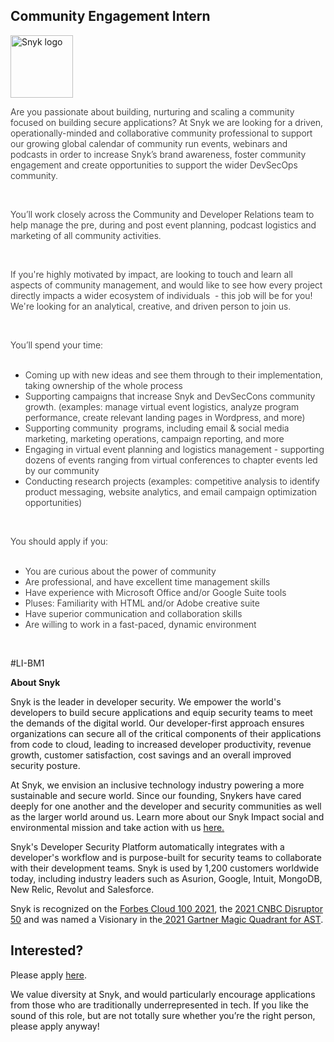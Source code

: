 Community Engagement Intern
---

<img src="https://res.cloudinary.com/snyk/image/upload/v1537345894/press-kit/brand/logo-black.png" width="100" alt="Snyk logo" />

<p><span style="font-weight: 300;">Are you passionate about building, nurturing and scaling a community focused on building secure applications? At Snyk we are looking for a driven, operationally-minded and collaborative community professional to support our growing global calendar of community run events, webinars and podcasts in order to increase Snyk’s brand awareness, foster community engagement and create opportunities to support the wider DevSecOps community.</span></p>
<p><span style="font-weight: 300;">&nbsp;</span></p>
<p><span style="font-weight: 300;">You’ll work closely across the Community and Developer Relations team to help manage the pre, during and post event planning, podcast logistics and marketing of all community activities.&nbsp;&nbsp;</span></p>
<p>&nbsp;</p>
<p><span style="font-weight: 300;">If you're highly motivated by impact, are looking to touch and learn all aspects of community management, and would like to see how every project directly impacts a wider ecosystem of individuals&nbsp; - this job will be for you! We're looking for an analytical, creative, and driven person to join us.</span></p>
<p>&nbsp;</p>
<p><span style="font-weight: 300;">You’ll spend your time:</span><span style="font-weight: 300;"><br><br></span></p>
<ul>
<li style="font-weight: 300;"><span style="font-weight: 300;">Coming up with new ideas and see them through to their implementation, taking ownership of the whole process</span></li>
<li style="font-weight: 300;"><span style="font-weight: 300;">Supporting campaigns that increase Snyk and DevSecCons community growth. (examples: manage virtual event logistics, analyze program performance, create relevant landing pages in Wordpress, and more)&nbsp;</span></li>
<li style="font-weight: 300;"><span style="font-weight: 300;">Supporting community&nbsp; programs, including email &amp; social media marketing, marketing operations, campaign reporting, and more</span></li>
<li style="font-weight: 300;"><span style="font-weight: 300;">Engaging in virtual event planning and logistics management - supporting dozens of events ranging from virtual conferences to chapter events led by our community</span></li>
<li style="font-weight: 300;"><span style="font-weight: 300;">Conducting research projects (examples: competitive analysis to identify product messaging, website analytics, and email campaign optimization opportunities)&nbsp;</span></li>
</ul>
<p>&nbsp;</p>
<p><span style="font-weight: 300;">You should apply if you:</span><span style="font-weight: 300;"><br><br></span></p>
<ul>
<li style="font-weight: 300;"><span style="font-weight: 300;">You are curious about the power of community</span></li>
<li style="font-weight: 300;"><span style="font-weight: 300;">Are professional, and have excellent time management skills</span></li>
<li style="font-weight: 300;"><span style="font-weight: 300;">Have experience with Microsoft Office and/or Google Suite tools&nbsp;</span></li>
<li style="font-weight: 300;"><span style="font-weight: 300;">Pluses: Familiarity with HTML and/or Adobe creative suite</span></li>
<li style="font-weight: 300;"><span style="font-weight: 300;">Have superior communication and collaboration skills</span></li>
<li style="font-weight: 300;"><span style="font-weight: 300;">Are willing to work in a fast-paced, dynamic environment</span></li>
</ul>
<p>&nbsp;</p>
<p><span style="font-weight: 300;"><span style="font-weight: 400;">#LI-BM1</span></span></p><div class="content-conclusion"><p><strong>About Snyk</strong></p>
<p><span style="font-weight: 400;">Snyk is the leader in developer security. We empower the world's developers to build secure applications and equip security teams to meet the demands of the digital world. Our developer-first approach ensures organizations can secure all of the critical components of their applications from code to cloud, leading to increased developer productivity, revenue growth, customer satisfaction, cost savings and an overall improved security posture.&nbsp;</span></p>
<p><span style="font-weight: 400;">At Snyk, we envision an inclusive technology industry powering a more sustainable and secure world.</span> <span style="font-weight: 400;">Since our founding, Snykers have cared deeply for one another and the developer and security communities as well as the larger world around us. Learn more about our Snyk Impact social and environmental mission and take action with us </span><a href="https://snyk.io/about/snyk-impact/"><span style="font-weight: 400;">here.</span></a></p>
<p><span style="font-weight: 400;">Snyk's Developer Security Platform automatically integrates with a developer's workflow and is purpose-built for security teams to collaborate with their development teams. Snyk is used by 1,200 customers worldwide today, including industry leaders such as Asurion, Google, Intuit, MongoDB, New Relic, Revolut and Salesforce.</span></p>
<p><span style="font-weight: 400;">Snyk is recognized on the </span><a href="https://www.forbes.com/cloud100/#6f24b5ba5f94"><span style="font-weight: 400;">Forbes Cloud 100 2021</span></a><span style="font-weight: 400;">, the </span><a href="https://www.cnbc.com/2021/05/25/these-are-the-2021-cnbc-disruptor-50-companies.html"><span style="font-weight: 400;">2021 CNBC Disruptor 50</span></a><span style="font-weight: 400;"> and was named a Visionary in the</span><a href="https://snyk.io/blog/snyk-visionary-2021-gartner-magic-quadrant-for-ast/"><span style="font-weight: 400;"> 2021 Gartner Magic Quadrant for AST</span></a><span style="font-weight: 400;">.</span></p></div>

Interested?
---

Please apply [here](https://boards.greenhouse.io/snyk/jobs/6010701002#app).

We value diversity at Snyk, and would particularly encourage applications from those who are traditionally underrepresented in tech.
If you like the sound of this role, but are not totally sure whether you’re the right person, please apply anyway!
